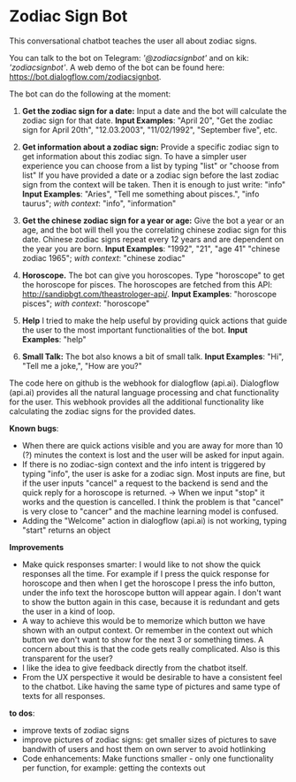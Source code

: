 # Zodiac Sign Bot #
This conversational chatbot teaches the user all about zodiac signs. 

You can talk to the bot on Telegram: _'@zodiacsignbot'_ and on kik: _'zodiacsignbot'_.
A web demo of the bot can be found here: https://bot.dialogflow.com/zodiacsignbot.

The bot can do the following at the moment: 

1. **Get the zodiac sign for a date:**
Input a date and the bot will calculate the zodiac sign for that date.
**Input Examples**: "April 20", "Get the zodiac sign for April 20th", "12.03.2003", "11/02/1992", "September five", etc. 

2. **Get information about a zodiac sign:**
Provide a specific zodiac sign to get information about this zodiac sign. To have a simpler user experience you can choose from a list by typing "list" or "choose from list" If you have provided a date or a zodiac sign before the last zodiac sign from the context will be taken. Then it is enough to just write: "info"
**Input Examples**: "Aries", "Tell me something about pisces.", "info taurus"; *with context*: "info", "information"

3. **Get the chinese zodiac sign for a year or age:**
Give the bot a year or an age, and the bot will thell you the correlating chinese zodiac sign for this date. Chinese zodiac signs repeat every 12 years and are dependent on the year you are born.
**Input Examples**: "1992", "21", "age 41" "chinese zodiac 1965"; *with context*: "chinese zodiac"

4. **Horoscope.**
The bot can give you horoscopes. Type "horoscope" to get the horoscope for pisces. The horoscopes are fetched from this API: http://sandipbgt.com/theastrologer-api/.
**Input Examples**: "horoscope pisces"; *with context*: "horoscope"

5. **Help**
I tried to make the help useful by providing quick actions that guide the user to the most important functionalities of the bot.
**Input Examples**: "help"

6. **Small Talk:**
The bot also knows a bit of small talk.
**Input Examples**: "Hi", "Tell me a joke,", "How are you?"

The code here on github is the webhook for dialogflow (api.ai). Dialogflow (api.ai) provides all the natural language processing and chat functionality for the user. This webhook provides all the additional functionality like calculating the zodiac signs for the provided dates.

**Known bugs**: 
- When there are quick actions visible and you are away for more than 10 (?) minutes the context is lost and the user will be asked for input again. 
- If there is no zodiac-sign context and the info intent is triggered by typing "info", the user is aske for a zodiac sign. Most inputs are fine, but if the user inputs "cancel" a request to the backend is send and the quick reply for a horoscope is returned. -> When we input "stop" it works and the question is cancelled. I think the problem is that "cancel" is very close to "cancer" and the machine learning model is confused.
- Adding the "Welcome" action in dialogflow (api.ai) is not working, typing "start" returns an object

**Improvements**
- Make quick responses smarter: I would like to not show the quick responses all the time. For example if I press the quick response for horoscope and then when I get the horoscope I press the info button, under the info text the horoscope button will appear again. I don't want to show the button again in this case, because it is redundant and gets the user in a kind of loop. 
- A way to achieve this would be to memorize which button we have shown with an output context. Or remember in the context out which button we don't want to show for the next 3 or something times. A concern about this is that the code gets really complicated. Also is this transparent for the user?
- I like the idea to give feedback directly from the chatbot itself.
- From the UX perspective it would be desirable to have a consistent feel to the chatbot. Like having the same type of pictures and same type of texts for all responses.

**to dos**:
- improve texts of zodiac signs
- improve pictures of zodiac signs: get smaller sizes of pictures to save bandwith of users and host them on own server to avoid hotlinking
- Code enhancements: Make functions smaller - only one functionality per function, for example: getting the contexts out